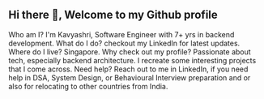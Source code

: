 ## Hi there 👋, Welcome to my Github profile

Who am I? 
  I'm Kavyashri, Software Engineer with 7+ yrs in backend development.
What do I do?
  checkout my LinkedIn for latest updates.
Where do I live?
  Singapore.
Why check out my profile?
  Passionate about tech, especially backend architecture. I recreate some interesting projects that I come across. 
Need help?
  Reach out to me in LinkedIn, if you need help in DSA, System Design, or Behavioural Interview preparation and or also for relocating to other countries from India.


<!--
**rkavyashri/rkavyashri** is a ✨ _special_ ✨ repository because its `README.md` (this file) appears on your GitHub profile.

Here are some ideas to get you started:

- 🔭 I’m currently working on ...
- 🌱 I’m currently learning ...
- 👯 I’m looking to collaborate on ...
- 🤔 I’m looking for help with ...
- 💬 Ask me about ...
- 📫 How to reach me: ...
- 😄 Pronouns: ...
- ⚡ Fun fact: ...
-->
